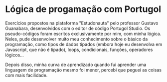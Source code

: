 # Lógica de progamação com Portugol

Exercícios propostos na plataforma "Estudonauta" pelo professor Gustavo Guanabara, desenvolvidos com o editor de código Portugol Studio. Os pseudo-códigos foram escritos exclusivamente por mim, com minha lógica. Neles, pude desenvolver muito meu conhecimento sobre o básico da programação, como tipos de dados tipados (embora hoje eu desenvolva em Javascript, que não é tipado), loops, condicionais, funções, operadores lógicos... 

Depois disso, minha curva de aprendizado quando fui aprender uma linguagem de programação mesmo foi menor, percebi que peguei as coisas com mais facilidade.
